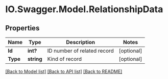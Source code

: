 # IO.Swagger.Model.RelationshipData
## Properties

Name | Type | Description | Notes
------------ | ------------- | ------------- | -------------
**Id** | **int?** | ID number of related record | [optional] 
**Type** | **string** | Kind of record | [optional] 

[[Back to Model list]](../README.md#documentation-for-models) [[Back to API list]](../README.md#documentation-for-api-endpoints) [[Back to README]](../README.md)

